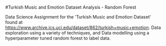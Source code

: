 #Turkish Music and Emotion Dataset Analysis - Random Forest

Data Science Assignment for the 'Turkish Music and Emotion Dataset' found at https://www.archive.ics.uci.edu/dataset/862/turkish+music+emotion. Data exploration using a variety of techniques, and Data modelling using a hyperparameter tuned random forest to label data.
